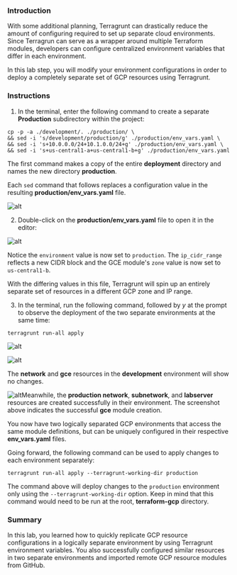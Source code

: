 ### Introduction

With some additional planning, Terragrunt can drastically reduce the  amount of configuring required to set up separate cloud environments.  Since Terragrun can serve as a wrapper around multiple Terraform  modules, developers can configure centralized environment variables that differ in each environment.

In this lab step, you will modify your environment configurations in  order to deploy a completely separate set of GCP resources using  Terragrunt.

 

### Instructions

1. In the terminal, enter the following command to create a separate **Production** subdirectory within the project:

```
cp -p -a ./development/. ./production/ \
&& sed -i 's/development/production/g' ./production/env_vars.yaml \
&& sed -i 's+10.0.0.0/24+10.1.0.0/24+g' ./production/env_vars.yaml \
&& sed -i 's+us-central1-a+us-central1-b+g' ./production/env_vars.yaml 
```

The first command makes a copy of the entire **deployment** directory and names the new directory **production**.

Each `sed` command that follows replaces a configuration value in the resulting **production/env_vars.yaml** file.

![alt](https://assets.cloudacademy.com/bakery/media/uploads/content_engine/image-20220113182530-7-e54a3e12-8fd8-4409-a900-33ac2e06a6e0.png)

2. Double-click on the **production/env_vars.yaml** file to open it in the editor:

![alt](https://assets.cloudacademy.com/bakery/media/uploads/content_engine/image-20220113182725-8-89d458a9-9ab0-4742-b68f-d4ebffbab2cf.png)

Notice the `environment` value is now set to `production`. The `ip_cidr_range` reflects a new CIDR block and the GCE module's `zone` value is now set to `us-central1-b`. 

With the differing values in this file, Terragrunt will spin up an  entirely separate set of resources in a different GCP zone and IP  range. 

3. In the terminal, run the following command, followed by *y* at the prompt to observe the deployment of the two separate environments at the same time:

```
terragrunt run-all apply
```

![alt](https://assets.cloudacademy.com/bakery/media/uploads/content_engine/image-20220113183012-9-df223d18-6f66-4796-97f5-5cab1b9dc89c.png)

![alt](https://assets.cloudacademy.com/bakery/media/uploads/content_engine/image-20220113183050-10-e22982e6-d6c4-44db-951f-1648f11bbea5.png)

The **network** and **gce** resources in the **development** environment will show no changes. 

![alt](https://assets.cloudacademy.com/bakery/media/uploads/content_engine/image-20220117173455-1-a73ac1bb-7cb9-4cb0-a04f-d5c71cc01fe8.png)Meanwhile, the **production network**, **subnetwork**, and **labserver** resources are created successfully in their environment. The screenshot above indicates the successful **gce** module creation.

You now have two logically separated GCP environments that access the same module definitions, but can be uniquely configured in their  respective **env_vars.yaml** files.

Going forward, the following command can be used to apply changes to each environment separately:

```
terragrunt run-all apply --terragrunt-working-dir production
```

The command above will deploy changes to the `production` environment only using the `--terragrunt-working-dir` option. Keep in mind that this command would need to be run at the root, **terraform-gcp** directory.

###  

### Summary

In this lab, you learned how to quickly replicate GCP resource  configurations in a logically separate environment by using Terragrunt  environment variables. You also successfully configured similar  resources in two separate environments and imported remote GCP resource  modules from GitHub. 
